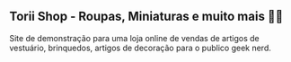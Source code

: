 ## Torii Shop - Roupas, Miniaturas e muito mais 🏯👺

Site de demonstração para uma loja online de vendas de artigos de vestuário, brinquedos, artigos de decoração para o publico geek nerd.

 
